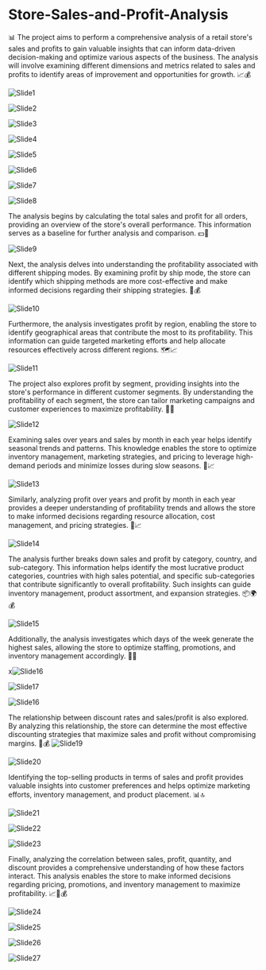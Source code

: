 # Store-Sales-and-Profit-Analysis

📊 The project aims to perform a comprehensive analysis of a retail store's sales and profits to gain valuable insights that can inform data-driven decision-making and optimize various aspects of the business. The analysis will involve examining different dimensions and metrics related to sales and profits to identify areas of improvement and opportunities for growth. 📈💰

![Slide1](https://github.com/AdhamAbdo/Store-Sales-and-Profit-Analysis/assets/74153630/b82ee119-fed1-41a7-a851-16920eeb4307)

![Slide2](https://github.com/AdhamAbdo/Store-Sales-and-Profit-Analysis/assets/74153630/e84eced0-c379-436b-956c-f8da6457b49f)

![Slide3](https://github.com/AdhamAbdo/Store-Sales-and-Profit-Analysis/assets/74153630/fe8c95fb-e4c1-48ac-8b84-00d358f580a9)

![Slide4](https://github.com/AdhamAbdo/Store-Sales-and-Profit-Analysis/assets/74153630/a00a520b-68b3-4c6c-a540-577211e45a79)

![Slide5](https://github.com/AdhamAbdo/Store-Sales-and-Profit-Analysis/assets/74153630/ed3b5ebf-8a6f-4b56-b268-5da88d0fa3a4)

![Slide6](https://github.com/AdhamAbdo/Store-Sales-and-Profit-Analysis/assets/74153630/71a5aef9-07ef-4b5c-928f-3a1bf921fb7f)

![Slide7](https://github.com/AdhamAbdo/Store-Sales-and-Profit-Analysis/assets/74153630/d25fa0fd-168b-4d0a-a402-fc32708f6db6)







![Slide8](https://github.com/AdhamAbdo/Store-Sales-and-Profit-Analysis/assets/74153630/eae7170f-3799-4f6d-92e2-179b9293536d)

The analysis begins by calculating the total sales and profit for all orders, providing an overview of the store's overall performance. This information serves as a baseline for further analysis and comparison. 💵💼

![Slide9](https://github.com/AdhamAbdo/Store-Sales-and-Profit-Analysis/assets/74153630/eca36daf-19e1-40e4-a626-14d691f5c63f)


Next, the analysis delves into understanding the profitability associated with different shipping modes. By examining profit by ship mode, the store can identify which shipping methods are more cost-effective and make informed decisions regarding their shipping strategies. 🚚💰

![Slide10](https://github.com/AdhamAbdo/Store-Sales-and-Profit-Analysis/assets/74153630/5010f8af-79ec-4503-98d3-10870aa700a7)

Furthermore, the analysis investigates profit by region, enabling the store to identify geographical areas that contribute the most to its profitability. This information can guide targeted marketing efforts and help allocate resources effectively across different regions. 🗺️📈

![Slide11](https://github.com/AdhamAbdo/Store-Sales-and-Profit-Analysis/assets/74153630/255f8a5e-0964-4e43-812c-63ea9d100457)

The project also explores profit by segment, providing insights into the store's performance in different customer segments. By understanding the profitability of each segment, the store can tailor marketing campaigns and customer experiences to maximize profitability. 🎯💼

![Slide12](https://github.com/AdhamAbdo/Store-Sales-and-Profit-Analysis/assets/74153630/e10dca10-74d3-49a8-b0f9-9709774470bb)

Examining sales over years and sales by month in each year helps identify seasonal trends and patterns. This knowledge enables the store to optimize inventory management, marketing strategies, and pricing to leverage high-demand periods and minimize losses during slow seasons. 📅📈

![Slide13](https://github.com/AdhamAbdo/Store-Sales-and-Profit-Analysis/assets/74153630/1e821617-dfe6-4667-a473-6db55652307a)

Similarly, analyzing profit over years and profit by month in each year provides a deeper understanding of profitability trends and allows the store to make informed decisions regarding resource allocation, cost management, and pricing strategies. 💼📈

![Slide14](https://github.com/AdhamAbdo/Store-Sales-and-Profit-Analysis/assets/74153630/8504aa80-60eb-4238-a30a-9c60fd7a669a)

The analysis further breaks down sales and profit by category, country, and sub-category. This information helps identify the most lucrative product categories, countries with high sales potential, and specific sub-categories that contribute significantly to overall profitability. Such insights can guide inventory management, product assortment, and expansion strategies. 📦🌍💰

![Slide15](https://github.com/AdhamAbdo/Store-Sales-and-Profit-Analysis/assets/74153630/50ac716c-aea6-4620-aaa5-bec894c6fa17)

Additionally, the analysis investigates which days of the week generate the highest sales, allowing the store to optimize staffing, promotions, and inventory management accordingly. 📆💼

x![Slide16](https://github.com/AdhamAbdo/Store-Sales-and-Profit-Analysis/assets/74153630/27d0e84d-5532-43bf-8c1e-02f892875c80)

![Slide17](https://github.com/AdhamAbdo/Store-Sales-and-Profit-Analysis/assets/74153630/d9902124-d235-492d-97ff-1c52f1cc6ab5)

![Slide16](https://github.com/AdhamAbdo/Store-Sales-and-Profit-Analysis/assets/74153630/27d0e84d-5532-43bf-8c1e-02f892875c80)


The relationship between discount rates and sales/profit is also explored. By analyzing this relationship, the store can determine the most effective discounting strategies that maximize sales and profit without compromising margins. 💯💰
![Slide19](https://github.com/AdhamAbdo/Store-Sales-and-Profit-Analysis/assets/74153630/3f300f63-3429-42f6-b2b3-d1770aebc1ac)

![Slide20](https://github.com/AdhamAbdo/Store-Sales-and-Profit-Analysis/assets/74153630/b824124b-d4c3-4e4d-a95a-042da31336d9)


Identifying the top-selling products in terms of sales and profit provides valuable insights into customer preferences and helps optimize marketing efforts, inventory management, and product placement. 📊🔝

![Slide21](https://github.com/AdhamAbdo/Store-Sales-and-Profit-Analysis/assets/74153630/8a8a09c8-a4bb-4fbf-8fa0-e7f3d7e446f4)

![Slide22](https://github.com/AdhamAbdo/Store-Sales-and-Profit-Analysis/assets/74153630/6db23750-15e4-4bf0-8f6f-975934c5a048)

![Slide23](https://github.com/AdhamAbdo/Store-Sales-and-Profit-Analysis/assets/74153630/a9be421f-2638-420f-8227-c789e8a3e988)

Finally, analyzing the correlation between sales, profit, quantity, and discount provides a comprehensive understanding of how these factors interact. This analysis enables the store to make informed decisions regarding pricing, promotions, and inventory management to maximize profitability. 📈💼💰

![Slide24](https://github.com/AdhamAbdo/Store-Sales-and-Profit-Analysis/assets/74153630/22342997-e223-44f7-aa80-03a32c04f670)

![Slide25](https://github.com/AdhamAbdo/Store-Sales-and-Profit-Analysis/assets/74153630/8b008f9d-8b5e-41bd-9b27-6132c8f89992)

![Slide26](https://github.com/AdhamAbdo/Store-Sales-and-Profit-Analysis/assets/74153630/583b55f6-6aa2-4df0-acf8-176f9dbd753f)



![Slide27](https://github.com/AdhamAbdo/Store-Sales-and-Profit-Analysis/assets/74153630/b12a9d4a-e9c8-4234-9a9b-ba9e9fb8f1c2)
